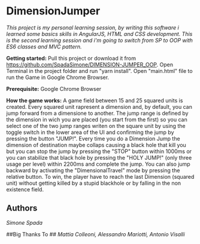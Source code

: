 # DimensionJumper #

*This project is my personal learning session, by writing this software i learned some basics skills in AngularJS, HTML and CSS development. This is the second learning session and i'm going to switch from SP to OOP with ES6 classes and MVC pattern.*

**Getting started:**
Pull this project or download it from https://github.com/SpadaSimone/DIMENSION-JUMPER_OOP.
Open Terminal in the project folder and run "yarn install".
Open "main.html" file to run the Game in Google Chrome Browser.

**Prerequisite:**
Google Chrome Browser

**How the game works:**
A game field between 15 and 25 squared units is created. Every squared unit rapresent a dimension and, by default, you can jump forward from a dimensione to another.
The jump range is defined by the dimension in wich you are placed (you start from the first) so you can select one of the two jump ranges writen on the square unit by using the toggle switch in the lower area of the UI and confirming the jump by pressing the button "JUMP!".
Every time you do a Dimension Jump the dimension of destination maybe collaps causing a black hole that kill you but you can stop the jump by pressing the "STOP" button within 1000ms or you can stabilize that black hole by pressing the "HOLY JUMP!" (only three usage per level) within 2200ms and complete the jump.
You can also jump backward by activating the "DimensionalTravel" mode by pressing the relative button.
To win, the player have to reach the last Dimension (squared unit) without getting killed by a stupid blackhole or by falling in the non existence field.


## Authors ##
*Simone Spada*

##Big Thanks To ##
*Mattia Colleoni, Alessandro Mariotti, Antonio Visalli*
